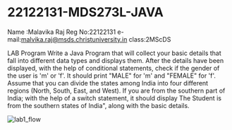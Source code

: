# 22122131-MDS273L-JAVA
Name :Malavika Raj
Reg No:22122131
e-mail:malvika.raj@msds.christuniversity.in
class:2MScDS

LAB Program
Write a Java Program that will collect your basic details that fall into different data types and displays them.
After the details have been displayed, with the help of conditional statements, check if the gender of the user is 'm' or 'f'. It should print "MALE" for 'm' and "FEMALE" for 'f'.
Assume that you can divide the states among India into four different regions (North, South, East, and West). If you are from the southern part of India; with the help of a switch statement, it should display The Student is from the southern states of India", along with the basic details.

![lab1_flow](https://github.com/Malavika2505/22122131-MDS273L-JAVA/assets/118505120/9b675c1b-18e8-4d1c-ba87-51a1708825a9)
